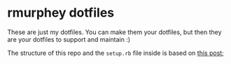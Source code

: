 # rmurphey dotfiles

These are just my dotfiles. You can make them your dotfiles, but then they are
your dotfiles to support and maintain :)

The structure of this repo and the `setup.rb` file inside is based on [this
post](http://errtheblog.com/posts/89-huba-huba);
